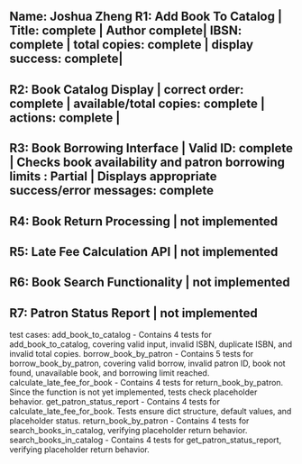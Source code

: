 Name: Joshua Zheng
R1: Add Book To Catalog | Title: complete | Author complete| IBSN: complete | total copies: complete | display success: complete|
---------------------------------------------------------------------------------------------------------------------------------
R2: Book Catalog Display | correct order: complete | available/total copies: complete | actions: complete |
---------------------------------------------------------------------------------------------------------------------------------
R3: Book Borrowing Interface | Valid ID: complete | Checks book availability and patron borrowing limits : Partial |            Displays appropriate success/error messages: complete
---------------------------------------------------------------------------------------------------------------------------------
R4:  Book Return Processing | not implemented
---------------------------------------------------------------------------------------------------------------------------------
R5: Late Fee Calculation API | not implemented
---------------------------------------------------------------------------------------------------------------------------------
R6: Book Search Functionality | not implemented
---------------------------------------------------------------------------------------------------------------------------------
R7: Patron Status Report | not implemented
---------------------------------------------------------------------------------------------------------------------------------
test cases:
add_book_to_catalog - Contains 4 tests for add_book_to_catalog, covering valid input, invalid ISBN, duplicate ISBN, and invalid total copies.
borrow_book_by_patron - Contains 5 tests for borrow_book_by_patron, covering valid borrow, invalid patron ID, book not found, unavailable book, and borrowing limit reached.
calculate_late_fee_for_book - Contains 4 tests for return_book_by_patron. Since the function is not yet implemented, tests check placeholder behavior.
get_patron_status_report - Contains 4 tests for calculate_late_fee_for_book. Tests ensure dict structure, default values, and placeholder status.
return_book_by_patron - Contains 4 tests for search_books_in_catalog, verifying placeholder return behavior.
search_books_in_catalog - Contains 4 tests for get_patron_status_report, verifying placeholder return behavior.